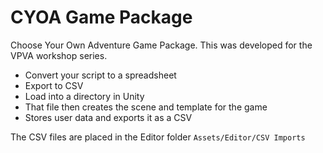 # CYOA Game Package

Choose Your Own Adventure Game Package. This was developed for the VPVA workshop series.

* Convert your script to a spreadsheet 
* Export to CSV
* Load into a directory in Unity
* That file then creates the scene and template for the game
* Stores user data and exports it as a CSV


 The CSV files are placed in the Editor folder
 `Assets/Editor/CSV Imports`

 

 
